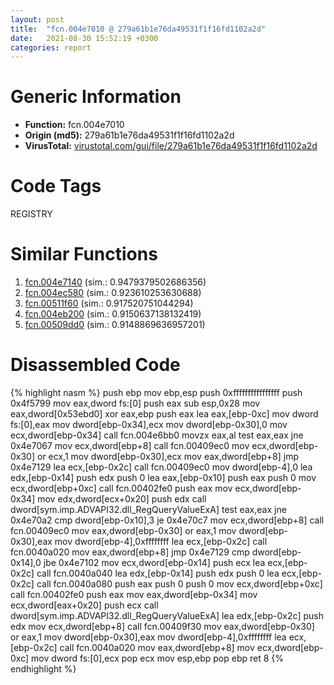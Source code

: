 ```yaml
---
layout: post
title:  "fcn.004e7010 @ 279a61b1e76da49531f1f16fd1102a2d"
date:   2021-08-30 15:52:19 +0300
categories: report
---
```


# Generic Information
- **Function:** fcn.004e7010
- **Origin (md5):** 279a61b1e76da49531f1f16fd1102a2d
- **VirusTotal:** [virustotal.com/gui/file/279a61b1e76da49531f1f16fd1102a2d][virustotal_ref]

# Code Tags
<span class="tag" id="REGISTRY">REGISTRY</span>


# Similar Functions

1. [fcn.004e7140][similar_1_ref] (sim.: 0.9479379502686356)
2. [fcn.004ec580][similar_2_ref] (sim.: 0.923610253630688)
3. [fcn.00511f60][similar_3_ref] (sim.: 0.917520751044294)
4. [fcn.004eb200][similar_4_ref] (sim.: 0.9150637138132419)
5. [fcn.00509dd0][similar_5_ref] (sim.: 0.9148869636957201)


# Disassembled Code

{% highlight nasm %}
push ebp
mov ebp,esp
push 0xffffffffffffffff
push 0x4f5799
mov eax,dword fs:[0]
push eax
sub esp,0x28
mov eax,dword[0x53ebd0]
xor eax,ebp
push eax
lea eax,[ebp-0xc]
mov dword fs:[0],eax
mov dword[ebp-0x34],ecx
mov dword[ebp-0x30],0
mov ecx,dword[ebp-0x34]
call fcn.004e6bb0
movzx eax,al
test eax,eax
jne 0x4e7067
mov ecx,dword[ebp+8]
call fcn.00409ec0
mov ecx,dword[ebp-0x30]
or ecx,1
mov dword[ebp-0x30],ecx
mov eax,dword[ebp+8]
jmp 0x4e7129
lea ecx,[ebp-0x2c]
call fcn.00409ec0
mov dword[ebp-4],0
lea edx,[ebp-0x14]
push edx
push 0
lea eax,[ebp-0x10]
push eax
push 0
mov ecx,dword[ebp+0xc]
call fcn.00402fe0
push eax
mov ecx,dword[ebp-0x34]
mov edx,dword[ecx+0x20]
push edx
call dword[sym.imp.ADVAPI32.dll_RegQueryValueExA]
test eax,eax
jne 0x4e70a2
cmp dword[ebp-0x10],3
je 0x4e70c7
mov ecx,dword[ebp+8]
call fcn.00409ec0
mov eax,dword[ebp-0x30]
or eax,1
mov dword[ebp-0x30],eax
mov dword[ebp-4],0xffffffff
lea ecx,[ebp-0x2c]
call fcn.0040a020
mov eax,dword[ebp+8]
jmp 0x4e7129
cmp dword[ebp-0x14],0
jbe 0x4e7102
mov ecx,dword[ebp-0x14]
push ecx
lea ecx,[ebp-0x2c]
call fcn.0040a040
lea edx,[ebp-0x14]
push edx
push 0
lea ecx,[ebp-0x2c]
call fcn.0040a080
push eax
push 0
push 0
mov ecx,dword[ebp+0xc]
call fcn.00402fe0
push eax
mov eax,dword[ebp-0x34]
mov ecx,dword[eax+0x20]
push ecx
call dword[sym.imp.ADVAPI32.dll_RegQueryValueExA]
lea edx,[ebp-0x2c]
push edx
mov ecx,dword[ebp+8]
call fcn.00409f30
mov eax,dword[ebp-0x30]
or eax,1
mov dword[ebp-0x30],eax
mov dword[ebp-4],0xffffffff
lea ecx,[ebp-0x2c]
call fcn.0040a020
mov eax,dword[ebp+8]
mov ecx,dword[ebp-0xc]
mov dword fs:[0],ecx
pop ecx
mov esp,ebp
pop ebp
ret 8
{% endhighlight %}


[similar_1_ref]: /report/fcn.004e7140@279a61b1e76da49531f1f16fd1102a2d
[similar_2_ref]: /report/fcn.004ec580@279a61b1e76da49531f1f16fd1102a2d
[similar_3_ref]: /report/fcn.00511f60@c60344b51fa39a329b92557d24ff7670
[similar_4_ref]: /report/fcn.004eb200@279a61b1e76da49531f1f16fd1102a2d
[similar_5_ref]: /report/fcn.00509dd0@c60344b51fa39a329b92557d24ff7670
[virustotal_ref]: https://www.virustotal.com/gui/file/279a61b1e76da49531f1f16fd1102a2d